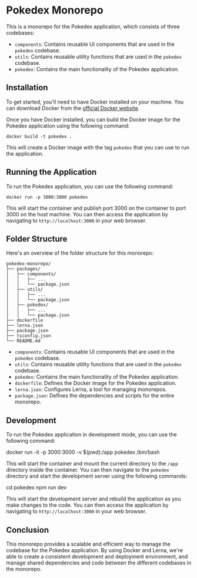# Pokedex Monorepo

This is a monorepo for the Pokedex application, which consists of three codebases:

- `components`: Contains reusable UI components that are used in the `pokedex` codebase.
- `utils`: Contains reusable utility functions that are used in the `pokedex` codebase.
- `pokedex`: Contains the main functionality of the Pokedex application.

## Installation

To get started, you'll need to have Docker installed on your machine. You can download Docker from the [official Docker website](https://www.docker.com/products/docker-desktop).

Once you have Docker installed, you can build the Docker image for the Pokedex application using the following command:

`docker build -t pokedex .`


This will create a Docker image with the tag `pokedex` that you can use to run the application.

## Running the Application

To run the Pokedex application, you can use the following command:

`docker run -p 3000:3000 pokedex`

This will start the container and publish port 3000 on the container to port 3000 on the host machine. You can then access the application by navigating to `http://localhost:3000` in your web browser.

## Folder Structure

Here's an overview of the folder structure for this monorepo:

```
pokedex-monorepo/
├── packages/
│   ├── components/
│   │   ├── ...
│   │   └── package.json
│   ├── utils/
│   │   ├── ...
│   │   └── package.json
│   ├── pokedex/
│   │   ├── ...
│   │   └── package.json
├── dockerfile
├── lerna.json
├── package.json
├── tsconfig.json
└── README.md
```

- `components`: Contains reusable UI components that are used in the `pokedex` codebase.
- `utils`: Contains reusable utility functions that are used in the `pokedex` codebase.
- `pokedex`: Contains the main functionality of the Pokedex application.
- `dockerfile`: Defines the Docker image for the Pokedex application.
- `lerna.json`: Configures Lerna, a tool for managing monorepos.
- `package.json`: Defines the dependencies and scripts for the entire monorepo.

## Development

To run the Pokedex application in development mode, you can use the following command:

docker run -it -p 3000:3000 -v $(pwd):/app pokedex /bin/bash

This will start the container and mount the current directory to the `/app` directory inside the container. You can then navigate to the `pokedex` directory and start the development server using the following commands:

cd pokedex
npm run dev

This will start the development server and rebuild the application as you make changes to the code. You can then access the application by navigating to `http://localhost:3000` in your web browser.

## Conclusion

This monorepo provides a scalable and efficient way to manage the codebase for the Pokedex application. By using Docker and Lerna, we're able to create a consistent development and deployment environment, and manage shared dependencies and code between the different codebases in the monorepo.